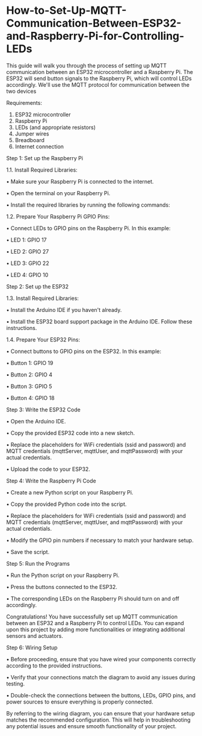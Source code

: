 # How-to-Set-Up-MQTT-Communication-Between-ESP32-and-Raspberry-Pi-for-Controlling-LEDs
This guide will walk you through the process of setting up MQTT communication between an ESP32 microcontroller and a Raspberry Pi. The ESP32 will send button signals to the Raspberry Pi, which will control LEDs accordingly. We'll use the MQTT protocol for communication between the two devices

Requirements:
1.	ESP32 microcontroller
2.	Raspberry Pi
3.	LEDs (and appropriate resistors)
4.	Jumper wires
5.	Breadboard
6.	Internet connection

Step 1: Set up the Raspberry Pi

1.1.	Install Required Libraries:

•	Make sure your Raspberry Pi is connected to the internet.

•	Open the terminal on your Raspberry Pi.

•	Install the required libraries by running the following commands:

 
1.2.	Prepare Your Raspberry Pi GPIO Pins:

•	Connect LEDs to GPIO pins on the Raspberry Pi. In this example:

•	LED 1: GPIO 17

•	LED 2: GPIO 27

•	LED 3: GPIO 22

•	LED 4: GPIO 10

Step 2: Set up the ESP32

1.3.	Install Required Libraries:

•	Install the Arduino IDE if you haven't already.

•	Install the ESP32 board support package in the Arduino IDE. Follow these instructions.

1.4.	Prepare Your ESP32 Pins:

•	Connect buttons to GPIO pins on the ESP32. In this example:

•	Button 1: GPIO 19

•	Button 2: GPIO 4

•	Button 3: GPIO 5

•	Button 4: GPIO 18

Step 3: Write the ESP32 Code

•	Open the Arduino IDE.

•	Copy the provided ESP32 code into a new sketch.

•	Replace the placeholders for WiFi credentials (ssid and password) and MQTT credentials (mqttServer, mqttUser, and mqttPassword) with your actual credentials.

•	Upload the code to your ESP32.

Step 4: Write the Raspberry Pi Code

•	Create a new Python script on your Raspberry Pi.

•	Copy the provided Python code into the script.

•	Replace the placeholders for WiFi credentials (ssid and password) and MQTT credentials (mqttServer, mqttUser, and mqttPassword) with your actual credentials.

•	Modify the GPIO pin numbers if necessary to match your hardware setup.

•	Save the script.

Step 5: Run the Programs

•	Run the Python script on your Raspberry Pi.

 
•	Press the buttons connected to the ESP32.

•	The corresponding LEDs on the Raspberry Pi should turn on and off accordingly.

Congratulations! You have successfully set up MQTT communication between an ESP32 and a Raspberry Pi to control LEDs. You can expand upon this project by adding more functionalities or integrating additional sensors and actuators.

Step 6: Wiring Setup

•	Before proceeding, ensure that you have wired your components correctly according to the provided instructions.

 
•	Verify that your connections match the diagram to avoid any issues during testing.

•	Double-check the connections between the buttons, LEDs, GPIO pins, and power sources to ensure everything is properly connected.

By referring to the wiring diagram, you can ensure that your hardware setup matches the recommended configuration. This will help in troubleshooting any potential issues and ensure smooth functionality of your project.
